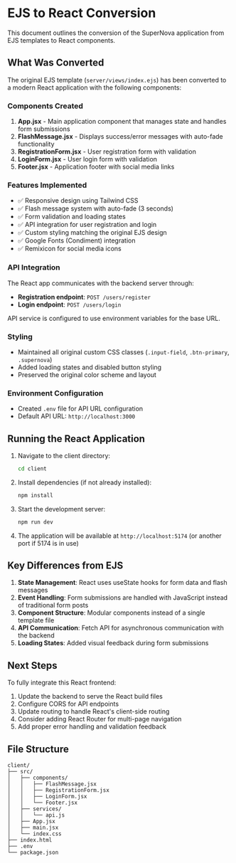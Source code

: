 # EJS to React Conversion

This document outlines the conversion of the SuperNova application from EJS templates to React components.

## What Was Converted

The original EJS template (`server/views/index.ejs`) has been converted to a modern React application with the following components:

### Components Created

1. **App.jsx** - Main application component that manages state and handles form submissions
2. **FlashMessage.jsx** - Displays success/error messages with auto-fade functionality
3. **RegistrationForm.jsx** - User registration form with validation
4. **LoginForm.jsx** - User login form with validation
5. **Footer.jsx** - Application footer with social media links

### Features Implemented

- ✅ Responsive design using Tailwind CSS
- ✅ Flash message system with auto-fade (3 seconds)
- ✅ Form validation and loading states
- ✅ API integration for user registration and login
- ✅ Custom styling matching the original EJS design
- ✅ Google Fonts (Condiment) integration
- ✅ Remixicon for social media icons

### API Integration

The React app communicates with the backend server through:
- **Registration endpoint**: `POST /users/register`
- **Login endpoint**: `POST /users/login`

API service is configured to use environment variables for the base URL.

### Styling

- Maintained all original custom CSS classes (`.input-field`, `.btn-primary`, `.supernova`)
- Added loading states and disabled button styling
- Preserved the original color scheme and layout

### Environment Configuration

- Created `.env` file for API URL configuration
- Default API URL: `http://localhost:3000`

## Running the React Application

1. Navigate to the client directory:
   ```bash
   cd client
   ```

2. Install dependencies (if not already installed):
   ```bash
   npm install
   ```

3. Start the development server:
   ```bash
   npm run dev
   ```

4. The application will be available at `http://localhost:5174` (or another port if 5174 is in use)

## Key Differences from EJS

1. **State Management**: React uses useState hooks for form data and flash messages
2. **Event Handling**: Form submissions are handled with JavaScript instead of traditional form posts
3. **Component Structure**: Modular components instead of a single template file
4. **API Communication**: Fetch API for asynchronous communication with the backend
5. **Loading States**: Added visual feedback during form submissions

## Next Steps

To fully integrate this React frontend:

1. Update the backend to serve the React build files
2. Configure CORS for API endpoints
3. Update routing to handle React's client-side routing
4. Consider adding React Router for multi-page navigation
5. Add proper error handling and validation feedback

## File Structure

```
client/
├── src/
│   ├── components/
│   │   ├── FlashMessage.jsx
│   │   ├── RegistrationForm.jsx
│   │   ├── LoginForm.jsx
│   │   └── Footer.jsx
│   ├── services/
│   │   └── api.js
│   ├── App.jsx
│   ├── main.jsx
│   └── index.css
├── index.html
├── .env
└── package.json
```

